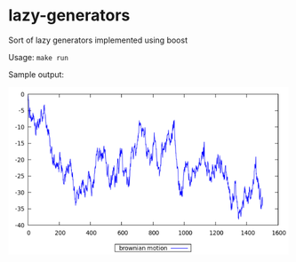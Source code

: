 lazy-generators
===============

Sort of lazy generators implemented using boost

Usage: `make run`

Sample output:

![ScreenShot](https://github.com/joastbg/lazy-generators/blob/master/demo.png)
